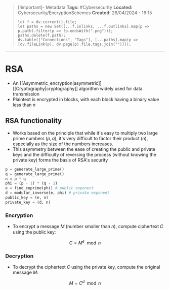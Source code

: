 > [!important]- Metadata
> **Tags:** #Cybersecurity 
> **Located:** Cybersecurity/EncryptionSchemes
> **Created:** 26/04/2024 - 16:15
> ```dataviewjs
> let f = dv.current().file;
> let paths = new Set([...f.inlinks, ...f.outlinks].map(p => p.path).filter(p => !p.endsWith(".png")));
> paths.delete(f.path);
> dv.table(["Connections", "Tags"], [...paths].map(p => [dv.fileLink(p), dv.page(p).file.tags.join("")]));
> ```

___
# RSA
- An [[Asymmetric_encryption|asymmetric]] [[Cryptography|cryptography]] algorithm widely used for data transmission
- Plaintext is encrypted in blocks, with each block having a binary value less than $n$


## RSA functionality 
- Works based on the principle that while it's easy to multiply two large prime numbers $(p,q)$, it's very difficult to factor their product $(n)$, especially as the size of the numbers increases.
- This asymmetry between the ease of creating the public and private keys and the difficulty of reversing the process (without knowing the private key) forms the basis of RSA's security

```python
p = generate_large_prime()
q = generate_large_prime()
n = p * q
phi = (p - 1) * (q - 1)
e = find_coprime(phi) # public exponent
d = modular_inverse(e, phi) # private exponent
public_key = (e, n)
private_key = (d, n)
```

### Encryption 
- To encrypt a message $M$ (number smaller than $n$), compute ciphertext 𝐶 using the public key: 

$$C=M^{e}\mod n $$
### Decryption 
- To decrypt the ciphertext $C$ using the private key, compute the original message $M$:

$$M=C^d\mod n$$